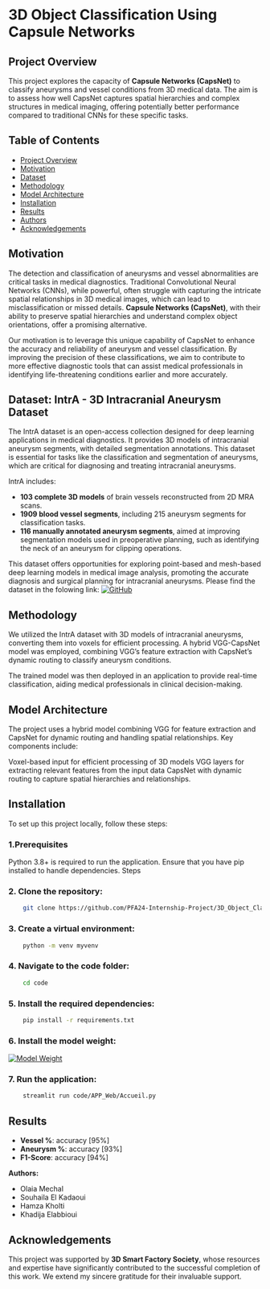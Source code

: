 #  3D Object Classification Using Capsule Networks
 ## Project Overview
This project explores the capacity of **Capsule Networks (CapsNet)** to classify aneurysms and vessel conditions from 3D medical data. The aim is to assess how well CapsNet captures spatial hierarchies and complex structures in medical imaging, offering potentially better performance compared to traditional CNNs for these specific tasks.

## Table of Contents
- [Project Overview](#project-overview)
- [Motivation](#motivation)
- [Dataset](#dataset)
- [Methodology](#methodology)
- [Model Architecture](#modelArchitecture)
- [Installation](#installation)
- [Results](#results)
- [Authors](#authors)
- [Acknowledgements](#acknowledgements)
## Motivation

The detection and classification of aneurysms and vessel abnormalities are critical tasks in medical diagnostics. Traditional Convolutional Neural Networks (CNNs), while powerful, often struggle with capturing the intricate spatial relationships in 3D medical images, which can lead to misclassification or missed details. **Capsule Networks (CapsNet)**, with their ability to preserve spatial hierarchies and understand complex object orientations, offer a promising alternative. 

Our motivation is to leverage this unique capability of CapsNet to enhance the accuracy and reliability of aneurysm and vessel classification. By improving the precision of these classifications, we aim to contribute to more effective diagnostic tools that can assist medical professionals in identifying life-threatening conditions earlier and more accurately.

## Dataset: IntrA - 3D Intracranial Aneurysm Dataset

The IntrA dataset is an open-access collection designed for deep learning applications in medical diagnostics. It provides 3D models of intracranial aneurysm segments, with detailed segmentation annotations. This dataset is essential for tasks like the classification and segmentation of aneurysms, which are critical for diagnosing and treating intracranial aneurysms. 

IntrA includes:
- **103 complete 3D models** of brain vessels reconstructed from 2D MRA scans.
- **1909 blood vessel segments**, including 215 aneurysm segments for classification tasks.
- **116 manually annotated aneurysm segments**, aimed at improving segmentation models used in preoperative planning, such as identifying the neck of an aneurysm for clipping operations.

This dataset offers opportunities for exploring point-based and mesh-based deep learning models in medical image analysis, promoting the accurate diagnosis and surgical planning for intracranial aneurysms. Please find the dataset in the folowing link:
[![GitHub](https://img.shields.io/badge/GitHub-%2312100E.svg?style=for-the-badge&logo=github&logoColor=white)](https://github.com/intra3d2019/IntrA/blob/master/README.md)


## Methodology
We utilized the IntrA dataset with 3D models of intracranial aneurysms, converting them into voxels for efficient processing. A hybrid VGG-CapsNet model was employed, combining VGG’s feature extraction with CapsNet’s dynamic routing to classify aneurysm conditions.

The trained model was then deployed in an application to provide real-time classification, aiding medical professionals in clinical decision-making.

## Model Architecture
The project uses a hybrid model combining VGG for feature extraction and CapsNet for dynamic routing and handling spatial relationships. Key components include:

Voxel-based input for efficient processing of 3D models
VGG layers for extracting relevant features from the input data
CapsNet with dynamic routing to capture spatial hierarchies and relationships.

## Installation
To set up this project locally, follow these steps:

### 1.Prerequisites
Python 3.8+ is required to run the application.
Ensure that you have pip installed to handle dependencies.
Steps
### 2. Clone the repository:
```bash
    git clone https://github.com/PFA24-Internship-Project/3D_Object_Classification_Using_CapsNet.git
```

### 3. Create a virtual environment:
```bash
    python -m venv myvenv
```

### 4. Navigate to the code folder:
```bash
    cd code
```

### 5. Install the required dependencies:
```bash
    pip install -r requirements.txt
```

### 6. Install the model weight:
[![Model Weight](https://img.shields.io/badge/Google%20Drive-4285F4?style=for-the-badge&logo=googledrive&logoColor=white)](https://drive.google.com/drive/folders/1u9EOpJ6-FmmAHKbMYMqR_gtGmcFWhLxB)

### 7. Run the application:
```bash
    streamlit run code/APP_Web/Accueil.py
```

## Results
- **Vessel %**: accuracy [95%] 
- **Aneurysm %**: accuracy [93%]   
- **F1-Score**: accuracy [94%]

**Authors:**  
- Olaia Mechal
- Souhaila El Kadaoui
-  Hamza Kholti 
- Khadija Elabbioui 

## Acknowledgements
This project was supported by **3D Smart Factory Society**, whose resources and expertise have significantly contributed to the successful completion of this work. We extend my sincere gratitude for their invaluable support.

